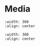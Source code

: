# Media

```{image} media/dev-sitemap.png
:width: 360
:align: center
```

```{image} media/dev-static-index.png
:width: 360
:align: center
```
